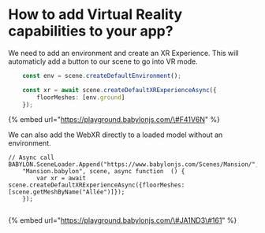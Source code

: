 # How to add Virtual Reality capabilities to your app?

We need to add an environment and create an XR Experience. This will automaticly add a button to our scene to go into VR mode.

```typescript
    const env = scene.createDefaultEnvironment();

    const xr = await scene.createDefaultXRExperienceAsync({
        floorMeshes: [env.ground]
    });
```

{% embed url="https://playground.babylonjs.com/\#F41V6N" %}

We can also add the WebXR directly to a loaded model without an environment.



```text
// Async call
BABYLON.SceneLoader.Append("https://www.babylonjs.com/Scenes/Mansion/",
    "Mansion.babylon", scene, async function  () {
        var xr = await scene.createDefaultXRExperienceAsync({floorMeshes: [scene.getMeshByName("Allée")]});
    });
    
```

{% embed url="https://playground.babylonjs.com/\#JA1ND3\#161" %}





